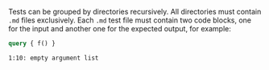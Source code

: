 Tests can be grouped by directories recursively.
All directories must contain `.md` files exclusively.
Each `.md` test file must contain two code blocks,
one for the input and another one for the expected output, for example:

```graphql
query { f() }
```

```
1:10: empty argument list
```